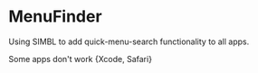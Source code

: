 MenuFinder
==========

Using SIMBL to add quick-menu-search functionality to all apps.

Some apps don't work {Xcode, Safari}
